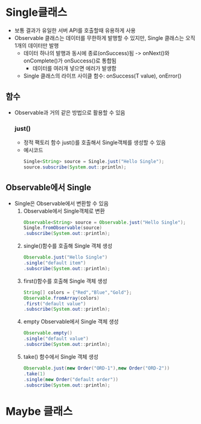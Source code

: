 # Single클래스
* 보통 결과가 유일한 서버 API를 호출할때 유용하게 사용
* Observable 클래스는 데이터를 무한하게 발행할 수 있지만, Single 클래스는 오직 1개의 데이터만 발행
    * 데이터 하나의 발행과 동시에 종료(onSuccess)됨 -> onNext()와onComplete()가 onSuccess()로 통합됨
        * 데이터를 여러개 넣으면 에러가 발생함
    * Single 클래스의 라이프 사이클 함수: onSuccess(T value), onError()
## 함수
* Observable과 거의 같은 방법으로 활용할 수 있음
    ### just()
    * 정적 팩토리 함수 just()를 호출해서 Single객체를 생성할 수 있음
    * 예시코드
        ```java
        Single<String> source = Single.just("Hello Single");
        source.subscribe(System.out::println);
        ```
        
## Observable에서 Single
* Single은 Observable에서 변환할 수 있음
    1. Observable에서 Single객체로 변환
        ```java
        Observable<String> source = Observable.just("Hello Single");
        Single.fromObservable(source)
        .subscribe(System.out::println);
        ```
    2. single()함수를 호출해 Single 객체 생성
        ```java
        Observable.just("Hello Single")
        .single("default item")
        .subscribe(System.out::println);
        ```
    3. first()함수를 호출해 Single 객체 생성
        ```java
        String[] colors = {"Red","Blue","Gold"};
        Observable.fromArray(colors)
        .first("default value")
        .subscribe(System.out::println);
        ```
    4. empty Observable에서 Single 객체 생성
        ```java
        Observable.empty()
        .single("default value")
        .subscribe(System.out::println);
        ```
    5. take() 함수에서 Single 객체 생성
        ```java
        Observable.just(new Order("ORD-1"),new Order("ORD-2"))
        .take(1)
        .single(new Order("default order"))
        .subscribe(System.out::println);

# Maybe 클래스